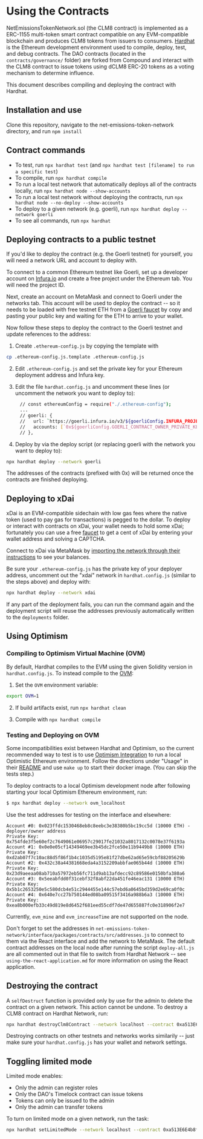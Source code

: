 # Using the Contracts

NetEmissionsTokenNetwork.sol (the CLM8 contract) is implemented as a ERC-1155 multi-token smart contract compatible on any EVM-compatible blockchain and produces CLM8 tokens from issuers to consumers. [Hardhat](https://hardhat.org) is the Ethereum development environment used to compile, deploy, test, and debug contracts. The DAO contracts (located in the `contracts/governance/` folder) are forked from Compound and interact with the CLM8 contract to issue tokens using dCLM8 ERC-20 tokens as a voting mechanism to determine influence.

This document describes compiling and deploying the contract with Hardhat.

## Installation and use

Clone this repository, navigate to the net-emissions-token-network directory, and run `npm install`

## Contract commands

- To test, run `npx hardhat test` (and `npx hardhat test [filename] to run a specific test`)
- To compile, run `npx hardhat compile`
- To run a local test network that automatically deploys all of the contracts locally, run `npx hardhat node --show-accounts`
- To run a local test network without deploying the contracts, run `npx hardhat node --no-deploy --show-accounts`
- To deploy to a given network (e.g. goerli), run `npx hardhat deploy --network goerli`
- To see all commands, run `npx hardhat`

## Deploying contracts to a public testnet

If you'd like to deploy the contract (e.g. the Goerli testnet) for yourself, you will need a network URL and account to deploy with.

To connect to a common Ethereum testnet like Goerli, set up a developer account on [Infura.io](https://infura.io/) and create a free project under the Ethereum tab. You will need the project ID.

Next, create an account on MetaMask and connect to Goerli under the networks tab. This account will be used to deploy the contract -- so it needs to be loaded with free testnet ETH from a [Goerli faucet](https://faucet.goerli.mudit.blog) by copy and pasting your public key and waiting for the ETH to arrive to your wallet. 

Now follow these steps to deploy the contract to the Goerli testnet and update references to the address:

1. Create `.ethereum-config.js` by copying the template with 

```bash
cp .ethereum-config.js.template .ethereum-config.js
```

2.  Edit `.ethereum-config.js` and set the private key for your Ethereum deployment address and Infura key.

3. Edit the file `hardhat.config.js` and uncomment these lines (or uncomment the network you want to deploy to):

```bash
     // const ethereumConfig = require("./.ethereum-config");
     ...
     // goerli: {
     //   url: `https://goerli.infura.io/v3/${goerliConfig.INFURA_PROJECT_ID}`,
     //   accounts: [`0x${goerliConfig.GOERLI_CONTRACT_OWNER_PRIVATE_KEY}`]
     // },
```

4. Deploy by via the deploy script (or replacing goerli with the network you want to deploy to):

```bash
npx hardhat deploy --network goerli
```

The addresses of the contracts (prefixed with 0x) will be returned once the contracts are finished deploying.

## Deploying to xDai

xDai is an EVM-compatible sidechain with low gas fees where the native token (used to pay gas for transactions) is pegged to the dollar. To deploy or interact with contracts on xDai, your wallet needs to hold some xDai; fortunately you can use a free [faucet](https://blockscout.com/xdai/mainnet/faucet) to get a cent of xDai by entering your wallet address and solving a CAPTCHA.

Connect to xDai via MetaMask by [importing the network through their instructions](https://www.xdaichain.com/for-users/wallets/metamask/metamask-setup) to see your balances.

Be sure your `.ethereum-config.js` has the private key of your deployer address, uncomment out the "xdai" network in `hardhat.config.js` (similar to the steps above) and deploy with:

```bash
npx hardhat deploy --network xdai
```

If any part of the deployment fails, you can run the command again and the deployment script will reuse the addresses previously automatically written to the `deployments` folder.

## Using Optimism

### Compiling to Optimism Virtual Machine (OVM)

By default, Hardhat compiles to the EVM using the given Solidity version in `hardhat.config.js`. To instead compile to the [OVM](https://optimism.io/): 

1. Set the `OVM` environment variable:

```bash
export OVM=1
```

2. If build artifacts exist, run `npx hardhat clean`

2. Compile with `npx hardhat compile`

### Testing and Deploying on OVM

Some incompatibilities exist between Hardhat and Optimism, so the current recommended way to test is to use [Optimism Integration](https://github.com/ethereum-optimism/optimism-integration) to run a local Optimistic Ethereum environment.  Follow the directions under "Usage" in their [README](https://github.com/ethereum-optimism/optimism-integration#usage) and use `make up` to start their docker image.  (You can skip the tests step.) 

To deploy contracts to a local Optimism development node after following starting your local Optimism Ethereum environment, run:

```bash
$ npx hardhat deploy --network ovm_localhost
```

Use the test addresses for testing on the interface and elsewhere:
```
Account #0: 0x023ffdc1530468eb8c8eebc3e38380b5bc19cc5d (10000 ETH) - deployer/owner address
Private Key: 0x754fde3f5e60ef2c7649061e06957c29017fe21032a8017132c0078e37f6193a
Account #1: 0x0e0e05cf14349469ee3b45dc2fce50e11b9449b8 (10000 ETH)
Private Key: 0xd2ab07f7c10ac88d5f86f1b4c1035d5195e81f27dbe62ad65e59cbf88205629b
Account #2: 0x432c38a44381668eda4a3152209abbfae065b44d (10000 ETH)
Private Key: 0x23d9aeeaa08ab710a57972eb56fc711d9ab13afdecc92c89586e0150bfa380a6
Account #3: 0x5eeabfdd0f31cebf32f8abf22da451fe46eac131 (10000 ETH)
Private Key: 0x5b1c2653250e5c580dcb4e51c2944455e144c57ebd6a0645bd359d2e69ca0f0c
Account #4: 0x640e7cc27b750144ed08ba09515f3416a988b6a3 (10000 ETH)
Private Key: 0xea8b000efb33c49d819e8d6452f681eed55cdf7de47d655887fc0e318906f2e7
```

Currently, `evm_mine` and `evm_increaseTime` are not supported on the node.

Don't forget to set the addresses in `net-emissions-token-network/interface/packages/contracts/src/addresses.js` to connect to them via the React interface and add the network to MetaMask. The default contract addresses on the local node after running the script `deploy-all.js` are all commented out in that file to switch from Hardhat Network -- see `using-the-react-application.md` for more information on using the React application.

## Destroying the contract

A `selfDestruct` function is provided only by use for the admin to delete the contract on a given network. This action cannot be undone. To destroy a CLM8 contract on Hardhat Network, run:

```bash
npx hardhat destroyClm8Contract --network localhost --contract 0xa513E6E4b8f2a923D98304ec87F64353C4D5C853
```

Destroying contracts on other testnets and networks works similarily -- just make sure your `hardhat.config.js` has your wallet and network settings.

## Toggling limited mode

Limited mode enables:

- Only the admin can register roles
- Only the DAO's Timelock contract can issue tokens
- Tokens can only be issued to the admin
- Only the admin can transfer tokens

To turn on limited mode on a given network, run the task:

```bash
npx hardhat setLimitedMode --network localhost --contract 0xa513E6E4b8f2a923D98304ec87F64353C4D5C853 --value true
```
